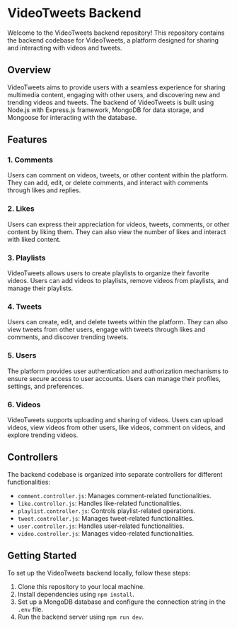 # VideoTweets Backend


Welcome to the VideoTweets backend repository! This repository contains the backend codebase for VideoTweets, a platform designed for sharing and interacting with videos and tweets.

## Overview

VideoTweets aims to provide users with a seamless experience for sharing multimedia content, engaging with other users, and discovering new and trending videos and tweets. The backend of VideoTweets is built using Node.js with Express.js framework, MongoDB for data storage, and Mongoose for interacting with the database.

## Features

### 1. Comments

Users can comment on videos, tweets, or other content within the platform. They can add, edit, or delete comments, and interact with comments through likes and replies.

### 2. Likes

Users can express their appreciation for videos, tweets, comments, or other content by liking them. They can also view the number of likes and interact with liked content.

### 3. Playlists

VideoTweets allows users to create playlists to organize their favorite videos. Users can add videos to playlists, remove videos from playlists, and manage their playlists.

### 4. Tweets

Users can create, edit, and delete tweets within the platform. They can also view tweets from other users, engage with tweets through likes and comments, and discover trending tweets.

### 5. Users

The platform provides user authentication and authorization mechanisms to ensure secure access to user accounts. Users can manage their profiles, settings, and preferences.

### 6. Videos

VideoTweets supports uploading and sharing of videos. Users can upload videos, view videos from other users, like videos, comment on videos, and explore trending videos.

## Controllers

The backend codebase is organized into separate controllers for different functionalities:

- `comment.controller.js`: Manages comment-related functionalities.
- `like.controller.js`: Handles like-related functionalities.
- `playlist.controller.js`: Controls playlist-related operations.
- `tweet.controller.js`: Manages tweet-related functionalities.
- `user.controller.js`: Handles user-related functionalities.
- `video.controller.js`: Manages video-related functionalities.

## Getting Started

To set up the VideoTweets backend locally, follow these steps:

1. Clone this repository to your local machine.
2. Install dependencies using `npm install`.
3. Set up a MongoDB database and configure the connection string in the `.env` file.
4. Run the backend server using `npm run dev`.

